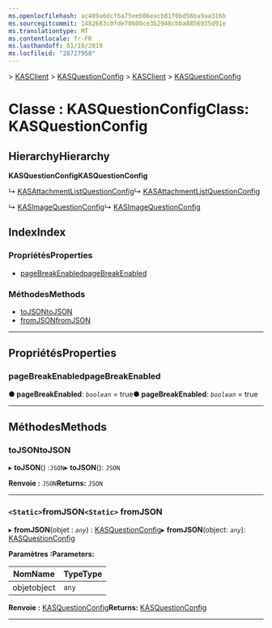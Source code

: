 ```yaml
---
ms.openlocfilehash: ac489a6dcf6a75eeb86eacb81f0bd56ba9aa316b
ms.sourcegitcommit: 1482683c0fde70600ce3b2948cbba8856935d91e
ms.translationtype: MT
ms.contentlocale: fr-FR
ms.lasthandoff: 01/18/2019
ms.locfileid: "28727958"
---
```

<span data-ttu-id="69180-101">[](../README.md) > [KASClient](../modules/kasclient.md) > [KASQuestionConfig](../classes/kasclient.kasquestionconfig.md)</span><span class="sxs-lookup"><span data-stu-id="69180-101">[](../README.md) > [KASClient](../modules/kasclient.md) > [KASQuestionConfig](../classes/kasclient.kasquestionconfig.md)</span></span>

# <a name="class-kasquestionconfig"></a><span data-ttu-id="69180-102">Classe : KASQuestionConfig</span><span class="sxs-lookup"><span data-stu-id="69180-102">Class: KASQuestionConfig</span></span>

## <a name="hierarchy"></a><span data-ttu-id="69180-103">Hierarchy</span><span class="sxs-lookup"><span data-stu-id="69180-103">Hierarchy</span></span>

<span data-ttu-id="69180-104">**KASQuestionConfig**</span><span class="sxs-lookup"><span data-stu-id="69180-104">**KASQuestionConfig**</span></span>

<span data-ttu-id="69180-105">↳ [KASAttachmentListQuestionConfig](kasclient.kasattachmentlistquestionconfig.md)</span><span class="sxs-lookup"><span data-stu-id="69180-105">↳  [KASAttachmentListQuestionConfig](kasclient.kasattachmentlistquestionconfig.md)</span></span>

<span data-ttu-id="69180-106">↳ [KASImageQuestionConfig](kasclient.kasimagequestionconfig.md)</span><span class="sxs-lookup"><span data-stu-id="69180-106">↳  [KASImageQuestionConfig](kasclient.kasimagequestionconfig.md)</span></span>

## <a name="index"></a><span data-ttu-id="69180-107">Index</span><span class="sxs-lookup"><span data-stu-id="69180-107">Index</span></span>

### <a name="properties"></a><span data-ttu-id="69180-108">Propriétés</span><span class="sxs-lookup"><span data-stu-id="69180-108">Properties</span></span>

* [<span data-ttu-id="69180-109">pageBreakEnabled</span><span class="sxs-lookup"><span data-stu-id="69180-109">pageBreakEnabled</span></span>](kasclient.kasquestionconfig.md#pagebreakenabled)
### <a name="methods"></a><span data-ttu-id="69180-110">Méthodes</span><span class="sxs-lookup"><span data-stu-id="69180-110">Methods</span></span>

* [<span data-ttu-id="69180-111">toJSON</span><span class="sxs-lookup"><span data-stu-id="69180-111">toJSON</span></span>](kasclient.kasquestionconfig.md#tojson)
* [<span data-ttu-id="69180-112">fromJSON</span><span class="sxs-lookup"><span data-stu-id="69180-112">fromJSON</span></span>](kasclient.kasquestionconfig.md#fromjson)

---

## <a name="properties"></a><span data-ttu-id="69180-113">Propriétés</span><span class="sxs-lookup"><span data-stu-id="69180-113">Properties</span></span>

<a id="pagebreakenabled"></a>

###  <a name="pagebreakenabled"></a><span data-ttu-id="69180-114">pageBreakEnabled</span><span class="sxs-lookup"><span data-stu-id="69180-114">pageBreakEnabled</span></span>

<span data-ttu-id="69180-115">**● pageBreakEnabled**: *`boolean`* = true</span><span class="sxs-lookup"><span data-stu-id="69180-115">**● pageBreakEnabled**: *`boolean`* = true</span></span>

___

## <a name="methods"></a><span data-ttu-id="69180-116">Méthodes</span><span class="sxs-lookup"><span data-stu-id="69180-116">Methods</span></span>

<a id="tojson"></a>

###  <a name="tojson"></a><span data-ttu-id="69180-117">toJSON</span><span class="sxs-lookup"><span data-stu-id="69180-117">toJSON</span></span>

<span data-ttu-id="69180-118">▸ **toJSON**() :`JSON`</span><span class="sxs-lookup"><span data-stu-id="69180-118">▸ **toJSON**(): `JSON`</span></span>

<span data-ttu-id="69180-119">**Renvoie :** `JSON`</span><span class="sxs-lookup"><span data-stu-id="69180-119">**Returns:** `JSON`</span></span>

___

<a id="fromjson"></a>

### <a name="static-fromjson"></a><span data-ttu-id="69180-120">`<Static>`fromJSON</span><span class="sxs-lookup"><span data-stu-id="69180-120">`<Static>` fromJSON</span></span>

<span data-ttu-id="69180-121">▸ **fromJSON**(objet : *`any`*) : [KASQuestionConfig](kasclient.kasquestionconfig.md)</span><span class="sxs-lookup"><span data-stu-id="69180-121">▸ **fromJSON**(object: *`any`*): [KASQuestionConfig](kasclient.kasquestionconfig.md)</span></span>

<span data-ttu-id="69180-122">**Paramètres :**</span><span class="sxs-lookup"><span data-stu-id="69180-122">**Parameters:**</span></span>

| <span data-ttu-id="69180-123">Nom</span><span class="sxs-lookup"><span data-stu-id="69180-123">Name</span></span> | <span data-ttu-id="69180-124">Type</span><span class="sxs-lookup"><span data-stu-id="69180-124">Type</span></span> |
| ------ | ------ |
| <span data-ttu-id="69180-125">objet</span><span class="sxs-lookup"><span data-stu-id="69180-125">object</span></span> | `any` |

<span data-ttu-id="69180-126">**Renvoie :** [KASQuestionConfig](kasclient.kasquestionconfig.md)</span><span class="sxs-lookup"><span data-stu-id="69180-126">**Returns:** [KASQuestionConfig](kasclient.kasquestionconfig.md)</span></span>

___

